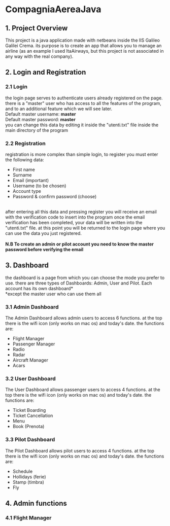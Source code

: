# CompagniaAereaJava

## 1. Project Overview
This project is a java application made with netbeans inside the IIS Galileo Galilei Crema. its purpose is to create an app that allows you to manage an airline (as an example I used ItaAirways, but this project is not associated in any way with the real company).

## 2. Login and Registration
### 2.1 Login
the login page serves to authenticate users already registered on the page. there is a "master" user who has access to all the features of the program, and to an additional feature which we will see later. 
<br>
Default master username: <b> master </b> 
<br>
Default master password: <b>master </b> 
<br>
you can change this data by editing it inside the "utenti.txt" file inside the main directory of the program

### 2.2 Registration
registration is more complex than simple login, to register you must enter the following data:
- First name
- Surname
- Email (important)
- Username (to be chosen)
- Account type
- Password & confirm password (choose)
<br>
after entering all this data and pressing register you will receive an email with the verification code to insert into the program
once the email verification has been completed, your data will be written into the "utenti.txt" file. at this point you will be returned to the login page where you can use the data you just registered.
<br><br>
<b> N.B To create an admin or pilot account you need to know the master password before verifying the email </b>

## 3. Dashboard
the dashboard is a page from which you can choose the mode you prefer to use. there are three types of Dashboards: Admin, User and Pilot. Each account has its own dashboard*
<br>
*except the master user who can use them all
### 3.1 Admin Dashboard
The Admin Dashboard allows admin users to access 6 functions. at the top there is the wifi icon (only works on mac os) and today's date.
the functions are:
- Flight Manager
- Passenger Manager
- Radio
- Radar
- Aircraft Manager
- Acars

### 3.2 User Dashboard
The User Dashboard allows passenger users to access 4 functions. at the top there is the wifi icon (only works on mac os) and today's date.
the functions are:
- Ticket Boarding
- Ticket Cancellation
- Menu
- Book (Prenota)

### 3.3 Pilot Dashboard
The Pilot Dashboard allows pilot users to access 4 functions. at the top there is the wifi icon (only works on mac os) and today's date.
the functions are:
- Schedule
- Hollidays (ferie)
- Stamp (timbra)
- Fly

## 4. Admin functions
### 4.1 Flight Manager
  
